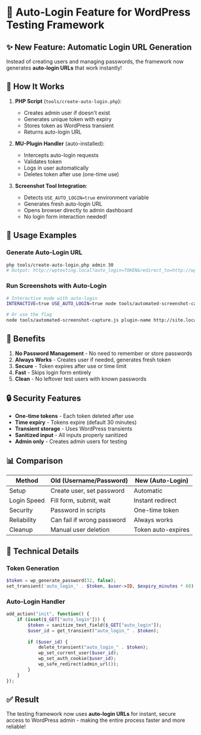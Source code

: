 # 🔐 Auto-Login Feature for WordPress Testing Framework

## ✨ New Feature: Automatic Login URL Generation

Instead of creating users and managing passwords, the framework now generates **auto-login URLs** that work instantly!

## 🚀 How It Works

1. **PHP Script** (`tools/create-auto-login.php`):
   - Creates admin user if doesn't exist
   - Generates unique token with expiry
   - Stores token as WordPress transient
   - Returns auto-login URL

2. **MU-Plugin Handler** (auto-installed):
   - Intercepts auto-login requests
   - Validates token
   - Logs in user automatically
   - Deletes token after use (one-time use)

3. **Screenshot Tool Integration**:
   - Detects `USE_AUTO_LOGIN=true` environment variable
   - Generates fresh auto-login URL
   - Opens browser directly to admin dashboard
   - No login form interaction needed!

## 📝 Usage Examples

### Generate Auto-Login URL
```bash
php tools/create-auto-login.php admin 30
# Output: http://wptesting.local?auto_login=TOKEN&redirect_to=http://wptesting.local/wp-admin/
```

### Run Screenshots with Auto-Login
```bash
# Interactive mode with auto-login
INTERACTIVE=true USE_AUTO_LOGIN=true node tools/automated-screenshot-capture.js plugin-name http://site.local

# Or use the flag
node tools/automated-screenshot-capture.js plugin-name http://site.local --auto-login
```

## 🎯 Benefits

1. **No Password Management** - No need to remember or store passwords
2. **Always Works** - Creates user if needed, generates fresh token
3. **Secure** - Token expires after use or time limit
4. **Fast** - Skips login form entirely
5. **Clean** - No leftover test users with known passwords

## 🔒 Security Features

- **One-time tokens** - Each token deleted after use
- **Time expiry** - Tokens expire (default 30 minutes)
- **Transient storage** - Uses WordPress transients
- **Sanitized input** - All inputs properly sanitized
- **Admin only** - Creates admin users for testing

## 📊 Comparison

| Method | Old (Username/Password) | New (Auto-Login) |
|--------|------------------------|------------------|
| Setup | Create user, set password | Automatic |
| Login Speed | Fill form, submit, wait | Instant redirect |
| Security | Password in scripts | One-time token |
| Reliability | Can fail if wrong password | Always works |
| Cleanup | Manual user deletion | Token auto-expires |

## 🔧 Technical Details

### Token Generation
```php
$token = wp_generate_password(32, false);
set_transient('auto_login_' . $token, $user->ID, $expiry_minutes * 60);
```

### Auto-Login Handler
```php
add_action("init", function() {
    if (isset($_GET["auto_login"])) {
        $token = sanitize_text_field($_GET["auto_login"]);
        $user_id = get_transient("auto_login_" . $token);
        
        if ($user_id) {
            delete_transient("auto_login_" . $token);
            wp_set_current_user($user_id);
            wp_set_auth_cookie($user_id);
            wp_safe_redirect(admin_url());
        }
    }
});
```

## ✅ Result

The testing framework now uses **auto-login URLs** for instant, secure access to WordPress admin - making the entire process faster and more reliable!